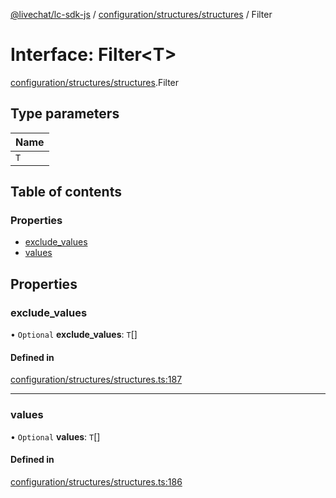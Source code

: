 [@livechat/lc-sdk-js](../README.md) / [configuration/structures/structures](../modules/configuration_structures_structures.md) / Filter

# Interface: Filter<T\>

[configuration/structures/structures](../modules/configuration_structures_structures.md).Filter

## Type parameters

| Name |
| :------ |
| `T` |

## Table of contents

### Properties

- [exclude\_values](configuration_structures_structures.Filter.md#exclude_values)
- [values](configuration_structures_structures.Filter.md#values)

## Properties

### exclude\_values

• `Optional` **exclude\_values**: `T`[]

#### Defined in

[configuration/structures/structures.ts:187](https://github.com/livechat/lc-sdk-js/blob/5f5afdd/src/configuration/structures/structures.ts#L187)

___

### values

• `Optional` **values**: `T`[]

#### Defined in

[configuration/structures/structures.ts:186](https://github.com/livechat/lc-sdk-js/blob/5f5afdd/src/configuration/structures/structures.ts#L186)
